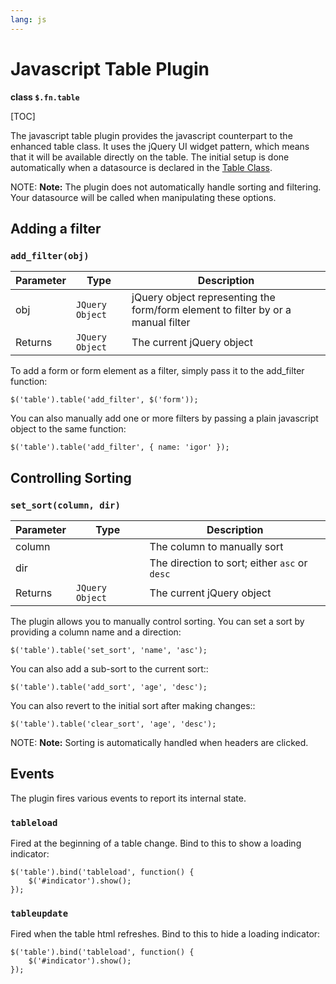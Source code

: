 ```yaml
---
lang: js
---
```


<!--
    This source file is part of the open source project
    ExpressionEngine User Guide (https://github.com/ExpressionEngine/ExpressionEngine-User-Guide)

    @link      https://expressionengine.com/
    @copyright Copyright (c) 2003-2020, Packet Tide, LLC (https://ellislab.com)
    @license   https://expressionengine.com/license Licensed under Apache License, Version 2.0
-->

# Javascript Table Plugin

**class `$.fn.table`**

[TOC]

The javascript table plugin provides the javascript counterpart to the enhanced table class. It uses the jQuery UI widget pattern, which means that it will be available directly on the table. The initial setup is done automatically when a datasource is declared in the [Table Class](development/legacy/libraries/table.md).

NOTE: **Note:** The plugin does not automatically handle sorting and filtering. Your datasource will be called when manipulating these options.

## Adding a filter

### `add_filter(obj)`

| Parameter | Type            | Description                                                                      |
| --------- | --------------- | -------------------------------------------------------------------------------- |
| obj       | `JQuery Object` | jQuery object representing the form/form element to filter by or a manual filter |
| Returns   | `JQuery Object` | The current jQuery object                                                        |

To add a form or form element as a filter, simply pass it to the add_filter function:

    $('table').table('add_filter', $('form'));

You can also manually add one or more filters by passing a plain javascript object to the same function:

    $('table').table('add_filter', { name: 'igor' });

## Controlling Sorting

### `set_sort(column, dir)`

| Parameter | Type            | Description                                   |
| --------- | --------------- | --------------------------------------------- |
| column    |                 | The column to manually sort                   |
| dir       |                 | The direction to sort; either `asc` or `desc` |
| Returns   | `JQuery Object` | The current jQuery object                     |

The plugin allows you to manually control sorting. You can set a sort by providing a column name and a direction:

    $('table').table('set_sort', 'name', 'asc');

You can also add a sub-sort to the current sort::

    $('table').table('add_sort', 'age', 'desc');

You can also revert to the initial sort after making changes::

    $('table').table('clear_sort', 'age', 'desc');

NOTE: **Note:** Sorting is automatically handled when headers are clicked.

## Events

The plugin fires various events to report its internal state.

### `tableload`

Fired at the beginning of a table change. Bind to this to show a loading indicator:

    $('table').bind('tableload', function() {
        $('#indicator').show();
    });

### `tableupdate`

Fired when the table html refreshes. Bind to this to hide a loading indicator:

    $('table').bind('tableload', function() {
        $('#indicator').show();
    });
